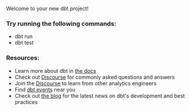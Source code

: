 Welcome to your new dbt project!

### Try running the following commands:

- dbt run
- dbt test

### Resources:

- Learn more about dbt in <a href="https://docs.getdbt.com/docs/introduction" target="_blank">the docs</a>
- Check out <a href="https://discourse.getdbt.com/" target="_blank">Discourse</a> for commonly asked questions and answers
- Join the <a href="http://community.getbdt.com/" target="_blank">Discourse</a> to learn from other analytics engineers
- Find <a href="https://www.getdbt.com/events/" target="_blank">dbt events</a> near you
- Check out <a href="https://www.getdbt.com/blog/" target="_blank">the blog</a> for the latest news on dbt's development and best practices



